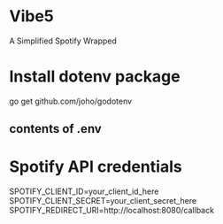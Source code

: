 # Vibe5
A Simplified Spotify Wrapped

# Install dotenv package
go get github.com/joho/godotenv

## contents of .env 
# Spotify API credentials
SPOTIFY_CLIENT_ID=your_client_id_here
SPOTIFY_CLIENT_SECRET=your_client_secret_here
SPOTIFY_REDIRECT_URI=http://localhost:8080/callback

